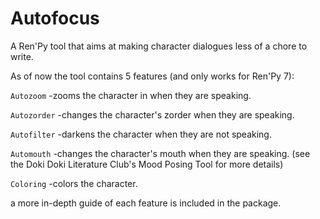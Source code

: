 # Autofocus
A Ren'Py tool that aims at making character dialogues less of a chore to write.





As of now the tool contains 5 features (and only works for Ren'Py 7):

`Autozoom`
-zooms the character in when they are speaking.

`Autozorder`
-changes the character's zorder when they are speaking.

`Autofilter`
-darkens the character when they are not speaking.

`Automouth`
-changes the character's mouth when they are speaking. (see the Doki Doki Literature Club's Mood Posing Tool for more details)

`Coloring`
-colors the character.

a more in-depth guide of each feature is included in the package.
